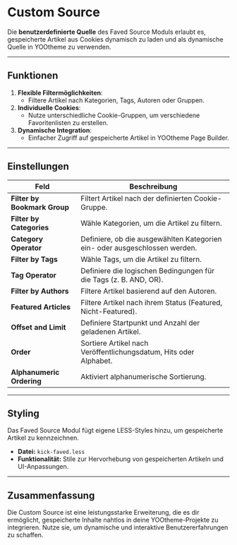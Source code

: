 # Custom Source

Die **benutzerdefinierte Quelle** des Faved Source Moduls erlaubt es, gespeicherte Artikel aus Cookies dynamisch zu laden und als dynamische Quelle in YOOtheme zu verwenden.

---

## **Funktionen**

1. **Flexible Filtermöglichkeiten**:
    - Filtere Artikel nach Kategorien, Tags, Autoren oder Gruppen.
2. **Individuelle Cookies**:
    - Nutze unterschiedliche Cookie-Gruppen, um verschiedene Favoritenlisten zu erstellen.
3. **Dynamische Integration**:
    - Einfacher Zugriff auf gespeicherte Artikel in YOOtheme Page Builder.

---

## **Einstellungen**

| **Feld**                 | **Beschreibung**                                                              |
|---------------------------|------------------------------------------------------------------------------|
| **Filter by Bookmark Group** | Filtert Artikel nach der definierten Cookie-Gruppe.                         |
| **Filter by Categories**  | Wähle Kategorien, um die Artikel zu filtern.                                |
| **Category Operator**     | Definiere, ob die ausgewählten Kategorien ein- oder ausgeschlossen werden.  |
| **Filter by Tags**        | Wähle Tags, um die Artikel zu filtern.                                      |
| **Tag Operator**          | Definiere die logischen Bedingungen für die Tags (z. B. AND, OR).           |
| **Filter by Authors**     | Filtere Artikel basierend auf den Autoren.                                  |
| **Featured Articles**     | Filtere Artikel nach ihrem Status (Featured, Nicht-Featured).               |
| **Offset and Limit**      | Definiere Startpunkt und Anzahl der geladenen Artikel.                      |
| **Order**                 | Sortiere Artikel nach Veröffentlichungsdatum, Hits oder Alphabet.           |
| **Alphanumeric Ordering** | Aktiviert alphanumerische Sortierung.                                       |

---

## **Styling**

Das Faved Source Modul fügt eigene LESS-Styles hinzu, um gespeicherte Artikel zu kennzeichnen.

- **Datei:** `kick-faved.less`
- **Funktionalität:** Stile zur Hervorhebung von gespeicherten Artikeln und UI-Anpassungen.

---

## **Zusammenfassung**

Die Custom Source ist eine leistungsstarke Erweiterung, die es dir ermöglicht, gespeicherte Inhalte nahtlos in deine YOOtheme-Projekte zu integrieren. Nutze sie, um dynamische und interaktive Benutzererfahrungen zu schaffen.
